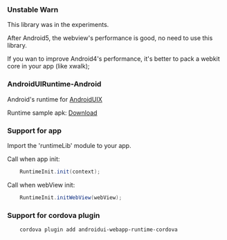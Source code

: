 ### Unstable Warn

This library was in the experiments.

After Android5, the webview's performance is good, no need to use this library.

If you wan to improve Android4's performance, it's better to pack a webkit core in your app (like xwalk);

### AndroidUIRuntime-Android

Android's runtime for [AndroidUIX](https://github.com/linfaxin/AndroidUIX)

Runtime sample apk: [Download](app/runtime_sample_v1.0.apk?raw=true)


### Support for app

Import the 'runtimeLib' module to your app.

Call when app init:
```java
    RuntimeInit.init(context);
```

Call when webView init:
```java
    RuntimeInit.initWebView(webView);
```




### Support for cordova plugin

```shell
    cordova plugin add androidui-webapp-runtime-cordova
```
